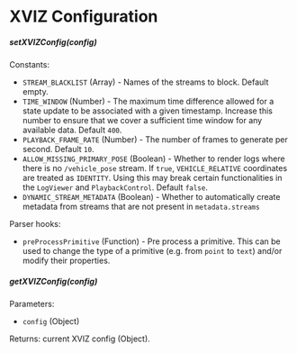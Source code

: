 # XVIZ Configuration

##### setXVIZConfig(config)

Constants:

- `STREAM_BLACKLIST` (Array) - Names of the streams to block. Default empty.
- `TIME_WINDOW` (Number) - The maximum time difference allowed for a state update to be associated
  with a given timestamp. Increase this number to ensure that we cover a sufficient time window for
  any available data. Default `400`.
- `PLAYBACK_FRAME_RATE` (Number) - The number of frames to generate per second. Default `10`.
- `ALLOW_MISSING_PRIMARY_POSE` (Boolean) - Whether to render logs where there is no `/vehicle_pose`
  stream. If `true`, `VEHICLE_RELATIVE` coordinates are treated as `IDENTITY`. Using this may break
  certain functionalities in the `LogViewer` and `PlaybackControl`. Default `false`.
- `DYNAMIC_STREAM_METADATA` (Boolean) - Whether to automatically create metadata from streams that are not present in `metadata.streams`

Parser hooks:

- `preProcessPrimitive` (Function) - Pre process a primitive. This can be used to change the type of
  a primitive (e.g. from `point` to `text`) and/or modify their properties.

##### getXVIZConfig(config)

Parameters:

- `config` (Object)

Returns: current XVIZ config (Object).
